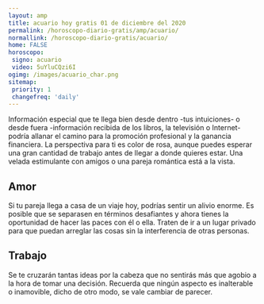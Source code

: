 ```yaml
---
layout: amp
title: acuario hoy gratis 01 de diciembre del 2020 
permalink: /horoscopo-diario-gratis/amp/acuario/
normallink: /horoscopo-diario-gratis/acuario/
home: FALSE
horoscopo:
 signo: acuario
 video: 5uYluCQzi6I
ogimg: /images/acuario_char.png
sitemap:
 priority: 1
 changefreq: 'daily'
---
```



Información especial que te llega bien desde dentro -tus intuiciones- o desde fuera -información recibida de los libros, la televisión o Internet- podría allanar el camino para la promoción profesional y la ganancia financiera. La perspectiva para ti es color de rosa, aunque puedes esperar una gran cantidad de trabajo antes de llegar a donde quieres estar. Una velada estimulante con amigos o una pareja romántica está a la vista.

## Amor

Si tu pareja llega a casa de un viaje hoy, podrías sentir un alivio enorme. Es posible que se separasen en términos desafiantes y ahora tienes la oportunidad de hacer las paces con él o ella. Traten de ir a un lugar privado para que puedan arreglar las cosas sin la interferencia de otras personas.

## Trabajo

Se te cruzarán tantas ideas por la cabeza que no sentirás más que agobio a la hora de tomar una decisión. Recuerda que ningún aspecto es inalterable o inamovible, dicho de otro modo, se vale cambiar de parecer.
